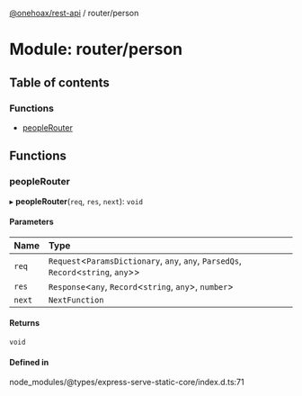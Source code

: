[@onehoax/rest-api](../README.md) / router/person

# Module: router/person

## Table of contents

### Functions

- [peopleRouter](router_person.md#peoplerouter)

## Functions

### peopleRouter

▸ **peopleRouter**(`req`, `res`, `next`): `void`

#### Parameters

| Name | Type |
| :------ | :------ |
| `req` | `Request`<`ParamsDictionary`, `any`, `any`, `ParsedQs`, `Record`<`string`, `any`\>\> |
| `res` | `Response`<`any`, `Record`<`string`, `any`\>, `number`\> |
| `next` | `NextFunction` |

#### Returns

`void`

#### Defined in

node_modules/@types/express-serve-static-core/index.d.ts:71

